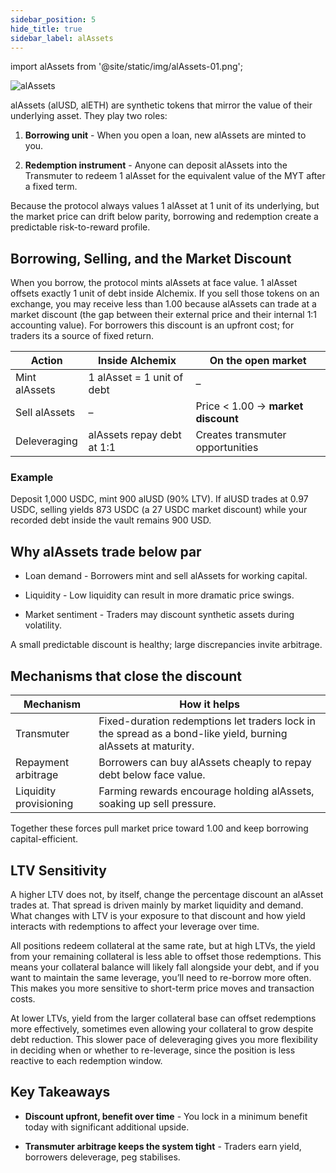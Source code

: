 ```yaml
---
sidebar_position: 5
hide_title: true
sidebar_label: alAssets
---
```


import alAssets from '@site/static/img/alAssets-01.png';

<!-- TODO -->

<img src={alAssets} alt="alAssets" class="banner-spacing" />

alAssets (alUSD, alETH) are synthetic tokens that mirror the value of their underlying asset. They play two roles:

1. **Borrowing unit** - When you open a loan, new alAssets are minted to you.

2. **Redemption instrument** - Anyone can deposit alAssets into the Transmuter to redeem 1 alAsset for the equivalent value of the MYT after a fixed term.

Because the protocol always values 1 alAsset at 1 unit of its underlying, but the market price can drift below parity, borrowing and redemption create a predictable risk-to-reward profile.

## Borrowing, Selling, and the Market Discount

When you borrow, the protocol mints alAssets at face value. 1 alAsset offsets exactly 1 unit of debt inside Alchemix. If you sell those tokens on an exchange, you may receive less than 1.00 because alAssets can trade at a market discount (the gap between their external price and their internal 1:1 accounting value). For borrowers this discount is an upfront cost; for traders its a source of fixed return.

| Action        | Inside Alchemix            | On the open market                 |
| ------------- | -------------------------- | ---------------------------------- |
| Mint alAssets | 1 alAsset = 1 unit of debt | –                                  |
| Sell alAssets | –                          | Price < 1.00 → **market discount** |
| Deleveraging  | alAssets repay debt at 1:1 | Creates transmuter opportunities   |

### Example

Deposit 1,000 USDC, mint 900 alUSD (90% LTV). If alUSD trades at 0.97 USDC, selling yields 873 USDC (a 27 USDC market discount) while your recorded debt inside the vault remains 900 USD.

## Why alAssets trade below par

- Loan demand - Borrowers mint and sell alAssets for working capital.

- Liquidity - Low liquidity can result in more dramatic price swings.

- Market sentiment - Traders may discount synthetic assets during volatility.

A small predictable discount is healthy; large discrepancies invite arbitrage.

## Mechanisms that close the discount

| Mechanism              | How it helps                                                                                                  |
| ---------------------- | ------------------------------------------------------------------------------------------------------------- |
| Transmuter             | Fixed-duration redemptions let traders lock in the spread as a bond-like yield, burning alAssets at maturity. |
| Repayment arbitrage    | Borrowers can buy alAssets cheaply to repay debt below face value.                                            |
| Liquidity provisioning | Farming rewards encourage holding alAssets, soaking up sell pressure.                                         |

Together these forces pull market price toward 1.00 and keep borrowing capital-efficient.

## LTV Sensitivity

A higher LTV does not, by itself, change the percentage discount an alAsset trades at. That spread is driven mainly by market liquidity and demand. What changes with LTV is your exposure to that discount and how yield interacts with redemptions to affect your leverage over time.

All positions redeem collateral at the same rate, but at high LTVs, the yield from your remaining collateral is less able to offset those redemptions. This means your collateral balance will likely fall alongside your debt, and if you want to maintain the same leverage, you’ll need to re-borrow more often. This makes you more sensitive to short-term price moves and transaction costs.

At lower LTVs, yield from the larger collateral base can offset redemptions more effectively, sometimes even allowing your collateral to grow despite debt reduction. This slower pace of deleveraging gives you more flexibility in deciding when or whether to re-leverage, since the position is less reactive to each redemption window.

## Key Takeaways

- **Discount upfront, benefit over time** - You lock in a minimum benefit today with significant additional upside.

- **Transmuter arbitrage keeps the system tight** - Traders earn yield, borrowers deleverage, peg stabilises.
